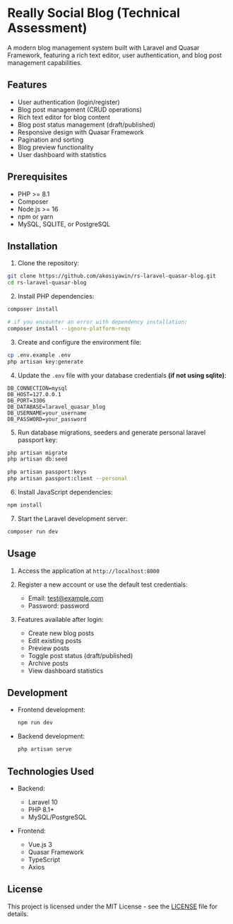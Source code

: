 # Really Social Blog (Technical Assessment)

A modern blog management system built with Laravel and Quasar Framework, featuring a rich text editor, user authentication, and blog post management capabilities.

## Features

- User authentication (login/register)
- Blog post management (CRUD operations)
- Rich text editor for blog content
- Blog post status management (draft/published)
- Responsive design with Quasar Framework
- Pagination and sorting
- Blog preview functionality
- User dashboard with statistics

## Prerequisites

- PHP >= 8.1
- Composer
- Node.js >= 16
- npm or yarn
- MySQL, SQLITE, or PostgreSQL

## Installation

1. Clone the repository:
```bash
git clone https://github.com/akosiyawin/rs-laravel-quasar-blog.git
cd rs-laravel-quasar-blog
```

2. Install PHP dependencies:
```bash
composer install

# if you encounter an error with dependency installation:
composer install --ignore-platform-reqs
```


3. Create and configure the environment file:
```bash
cp .env.example .env
php artisan key:generate
```

4. Update the `.env` file with your database credentials **(if not using sqlite)**:
```env
DB_CONNECTION=mysql
DB_HOST=127.0.0.1
DB_PORT=3306
DB_DATABASE=laravel_quasar_blog
DB_USERNAME=your_username
DB_PASSWORD=your_password
```

5. Run database migrations, seeders and generate personal laravel passport key:
```bash
php artisan migrate
php artisan db:seed

php artisan passport:keys
php artisan passport:client --personal
```

6. Install JavaScript dependencies:
```bash
npm install
```

7. Start the Laravel development server:
```bash
composer run dev
```

## Usage

1. Access the application at `http://localhost:8000`
2. Register a new account or use the default test credentials:
   - Email: test@example.com
   - Password: password

3. Features available after login:
   - Create new blog posts
   - Edit existing posts
   - Preview posts
   - Toggle post status (draft/published)
   - Archive posts
   - View dashboard statistics

## Development

- Frontend development:
  ```bash
  npm run dev
  ```

- Backend development:
  ```bash
  php artisan serve
  ```

## Technologies Used

- Backend:
  - Laravel 10
  - PHP 8.1+
  - MySQL/PostgreSQL

- Frontend:
  - Vue.js 3
  - Quasar Framework
  - TypeScript
  - Axios

## License

This project is licensed under the MIT License - see the [LICENSE](LICENSE) file for details. 